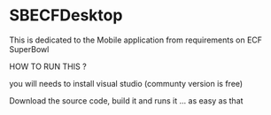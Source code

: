 # SBECFDesktop

This is dedicated to the Mobile application from requirements on ECF SuperBowl

HOW TO RUN THIS ?

you will needs to install visual studio (communty version is free)

Download the source code, build it and runs it ... as easy as that
